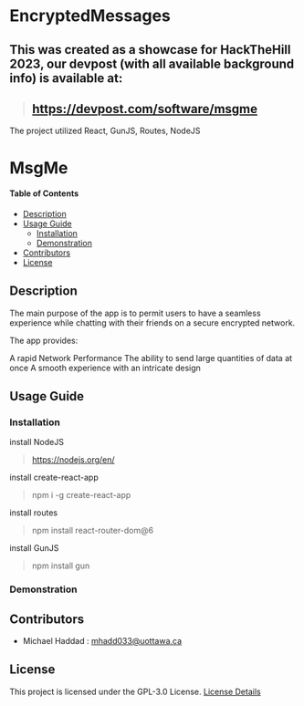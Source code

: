 # EncryptedMessages
## This was created as a showcase for HackTheHill 2023, our devpost (with all available background info) is available at: 
> ## https://devpost.com/software/msgme

The project utilized React, GunJS, Routes, NodeJS







# MsgMe

#### Table of Contents 
- [Description](#desc)
- [Usage Guide](#inst)
  * [Installation](#inst1)
  * [Demonstration](#demo)
- [Contributors](#cont)
- [License](#lics)

<a name="desc"></a>
## Description
The main purpose of the app is to permit users to have a seamless experience while chatting with their friends on a secure encrypted network.

The app provides:

A rapid Network Performance
The ability to send large quantities of data at once
A smooth experience with an intricate design

<a name="inst"></a>
## Usage Guide
<a name="inst1"></a>
### Installation
install NodeJS
> https://nodejs.org/en/

install create-react-app
> npm i -g create-react-app

install routes
> npm install react-router-dom@6

install GunJS
> npm install gun


<a name="demo"></a>
### Demonstration

<!-- ![][calcDemo] -->

<a name="cont"></a>
## Contributors
- Michael Haddad : mhadd033@uottawa.ca

<a name="lics"></a>
## License
This project is licensed under the GPL-3.0 License. [License Details](../master/LICENSE.md)

<!-- [calcDemo]: ./calcTEST.gif -->
